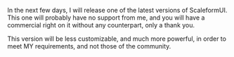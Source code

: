 In the next few days, I will release one of the latest versions of ScaleformUI. This one will probably have no support from me, and you will have a commercial right on it without any counterpart, only a thank you.

This version will be less customizable, and much more powerful, in order to meet MY requirements, and not those of the community.
